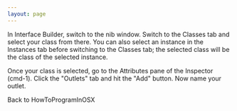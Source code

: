 ```yaml
---
layout: page
---
```


In Interface Builder, switch to the nib window.  Switch to the Classes tab and select your class from there. You can also select an instance in the Instances tab before switching to the Classes tab; the selected class will be the class of the selected instance.

Once your class is selected, go to the Attributes pane of the Inspector (cmd-1).  Click the "Outlets" tab and hit the "Add" button.  Now name your outlet.

Back to HowToProgramInOSX
